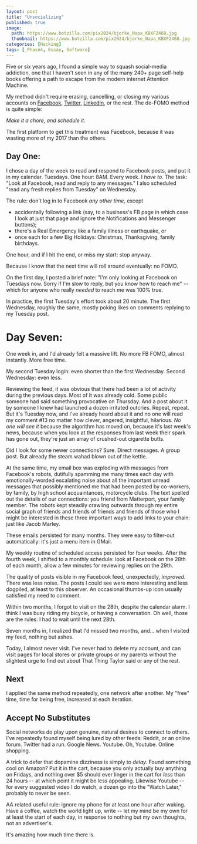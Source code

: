 ```yaml
---
layout: post
title: "Unsocializing"
published: true
image:
  path: https://www.botzilla.com/pix2024/bjorke_Napa_KBXF2468.jpg
  thumbnail: https://www.botzilla.com/pix2024/bjorke_Napa_KBXF2468.jpg
categories: [Hacking]
tags: [_Phase4, Essay, Software]
---
```


Five or six years ago, I found a simple way to squash social-media addiction, one that I haven't seen in any of the many 240+ page self-help books offering a path to escape from the modern internet Attention Machine.

My method didn't require erasing, cancelling, or closing  my various accounts on [Facebook](https://www.facebook.com/bjorke), [Twitter](https://twitter.com/bjorke), [LinkedIn](https://www.linkedin.com/in/kevinbjorke/), or the rest. The de-FOMO method is quite simple:

_Make it a chore, and schedule it._
<!--more-->

The first platform to get this treatment was Facebook, because it was wasting more of my 2017 than the others.

## Day One:

I chose a day of the week to read and respond to Facebook posts, and put it in my calendar. Tuesdays. One hour: 8AM. Every week. I _have to._ The task: "Look at Facebook, read and reply to any messages." I also scheduled "read any fresh replies from Tuesday" on Wednesday.

The rule: don't log in to Facebook _any other time,_ except

* accidentally following a link (say, to a business's FB page in which case I look at just that page and ignore the Notifications and Messenger buttons);
* there's a Real Emergency like a family illness or earthquake, or 
* once each for a few Big Holidays: Christmas, Thanksgiving, family birthdays.

One hour, and if I hit the end, or miss my start: stop anyway.

Because I know that the next time will roll around eventually: no FOMO.

On the first day, I posted a brief note: "I'm only looking at Facebook on Tuesdays now. Sorry if I'm slow to reply, but you know how to reach me" -- which for anyone who really _needed_ to reach me was 100% true.

In practice, the first Tuesday's effort took about 20 minute. The first Wednesday, roughly the same, mostly poking likes on comments replying to my Tuesday post.

# Day Seven:

One week in, and I'd already felt a massive lift. No more FB FOMO, almost instantly. More free time.

My second Tuesday login: even shorter than the first Wednesday. Second Wednesday: even less.

Reviewing the feed, it was obvious that there had been a lot of activity during the previous days. Most of it was already cold. Some public someone had said something provocative on Thursday. And a post about it by someone I knew had launched a dozen irritated outcries. Repeat, repeat. But it's Tuesday now, and I've already heard about it and no one will read my comment #13 no matter how clever, angered, insightful, hilarious. _No one will see it_ because the algorithm has moved on, because it's last week's news, because when you look at the responses from last week their spark has gone out, they're just an array of crushed-out cigarette butts.

Did I look for some newer connections? Sure. Direct messages. A group post. But already the steam wahad blown out of the kettle.

At the same time, my email box was exploding with messages from Facebook's robots, dutifully spamming me many times each day with emotionally-worded escalating noise about all the important unread messages that possibly mentioned me that had been posted by co-workers, by family, by high school acquaintances, motorcycle clubs. The text spelled out the details of our connections: you friend from Matterport, your family member. The robots kept steadily crawling outwards through my entire social graph of friends and friends of friends and friends of those who I might be interested in these three important ways to add links to your chain: just like Jacob Marley.

These emails persisted for many months. They were easy to filter-out automatically: it's just a menu item in GMail.

My weekly routine of scheduled access persisted for four weeks. After the fourth week, I shifted to a monthly schedule: look at Facebook on the 28th of each month, allow a few minutes for reviewing replies on the 29th.

The quality of posts visible in my Facebook feed, unexpectedly, _improved._ There was less noise. The posts I could see were more interesting and less dogpiled, at least to this observer. An occasional thumbs-up icon usually satisfied my need to comment.

Within two months, I forgot to visit on the 28th, despite the calendar alarm. I think I was busy riding my bicycle, or having a conversation. Oh well, those are the rules: I had to wait until the next 28th.

Seven months in, I realized that I'd missed two months, and... when I visited my feed, nothing but ashes.

Today, I almost never visit. I've never had to delete my account, and can visit pages for local stores or private groups or my parents without the slightest urge to find out about That Thing Taylor said or any of the rest.

## Next

I applied the same method repeatedly, one network after another. My "free" time, time for being free, increased at each iteration.

## Accept No Substitutes

Social networks do play upon genuine, natural desires to connect to others. I've repeatedly found myself being lured by other feeds: Reddit, or an online forum. Twitter had a run. Google News. Youtube. Oh, Youtube. Online shopping.

A trick to defer that dopamine dizziness is simply to _delay._ Found something cool on Amazon? Put it in the cart, because you only actually buy anything on Fridays, and nothing over $5 should ever linger in the cart for _less_ than 24 hours -- at which point it might be less appealing. Likewise Youtube -- for every suggested video I do watch, a dozen go into the "Watch Later," probably to never be seen.

AA related useful rule: ignore my phone for at least one hour after waking. Have a coffee, watch the world light up, write -- let my mind be my own for at least the start of each day, in response to nothing but my own thoughts, not an advertiser's.

It's amazing how much time there is.